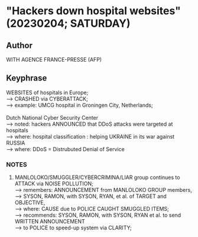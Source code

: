 # "Hackers down hospital websites" (20230204; SATURDAY)

## Author

WITH AGENCE FRANCE-PRESSE (AFP)

## Keyphrase

WEBSITES of hospitals in Europe;<br/>
--> CRASHED via CYBERATTACK;<br/>
--> example: UMCG hospital in Groningen City, Netherlands;<br/>
<br/>
Dutch National Cyber Security Center<br/>
--> noted: hackers ANNOUNCED that DDoS attacks were targeted at hospitals <br/>
--> where: hospital classification : helping UKRAINE in its war against RUSSIA<br/>
--> where: DDoS = Distrubuted Denial of Service<br/>

### NOTES

1) MANLOLOKO/SMUGGLER/CYBERCRIMINA/LIAR group continues to ATTACK via NOISE POLLUTION;<br/>
--> remembers: ANNOUNCEMENT from MANLOLOKO GROUP members,<br/>
--> SYSON, RAMON, with SYSON, RYAN, et al. of TARGET and OBJECTIVE,<br/>
--> where: CAUSE due to POLICE CAUGHT SMUGGLED ITEMS;<br/>
--> recommends: SYSON, RAMON, with SYSON, RYAN et al. to send WRITTEN ANNOUNCEMENT<br/> 
--> to POLICE to speed-up system via CLARITY;

